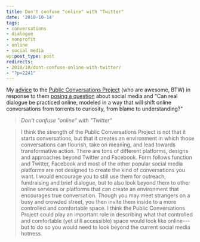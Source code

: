 ```yaml
---
title: Don't confuse "online" with "Twitter"
date: '2010-10-14'
tags:
- conversations
- dialogue
- nonprofit
- online
- social media
wp:post_type: post
redirects:
- 2010/10/dont-confuse-online-with-twitter/
- "?p=2241"
---
```


My [advice](http://www.publicconversations.org/blog/2010/social-media#comment-1270) to the [Public Conversations Project](http://www.publicconversations.org/dialogue) (who are awesome, BTW) in response to them [posing a question](http://www.publicconversations.org/blog/2010/social-media) about social media and "Can real dialogue be practiced online, modeled in a way that will shift online conversations from torrents to curiosity, from blame to understanding?"

> _Don't confuse "online" with "Twitter"_

> I think the strength of the Public Conversations Project is not that it starts conversations, but that it creates an environment in which those conversations can flourish, take on meaning, and lead towards transformative action. There are tons of different platforms, designs and approaches beyond Twitter and Facebook. Form follows function and Twitter, Facebook and most of the other popular social media platforms are not designed to create the kind of conversations you want. I would encourage you to still use them for outreach, fundraising and brief dialogue, but to also look beyond them to other online services or platforms that can create an environment that encourages true conversation. Though you may meet strangers on a busy and crowded street, you then invite them inside to a more controlled and comfortable space. I think the Public Conversations Project could play an important role in describing what that controlled and comfortable (yet still accessible) space would look like online---but to do so you would need to look beyond the current social media hotness.
